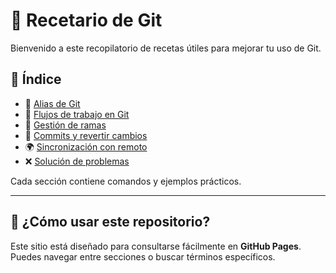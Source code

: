 # 📘 Recetario de Git

Bienvenido a este recopilatorio de recetas útiles para mejorar tu uso de Git.

## 📂 Índice
- 📌 [Alias de Git](aliases.md)
- 🔄 [Flujos de trabajo en Git](workflow.md)
- 🌿 [Gestión de ramas](branches.md)
- 📝 [Commits y revertir cambios](commits.md)
- 🌍 [Sincronización con remoto](push_pull.md)
- ❌ [Solución de problemas](troubleshooting.md)

Cada sección contiene comandos y ejemplos prácticos.

---

## 🚀 ¿Cómo usar este repositorio?
Este sitio está diseñado para consultarse fácilmente en **GitHub Pages**. Puedes navegar entre secciones o buscar términos específicos.

